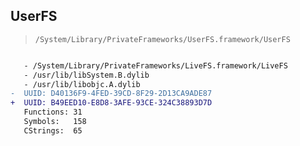 ## UserFS

> `/System/Library/PrivateFrameworks/UserFS.framework/UserFS`

```diff

   - /System/Library/PrivateFrameworks/LiveFS.framework/LiveFS
   - /usr/lib/libSystem.B.dylib
   - /usr/lib/libobjc.A.dylib
-  UUID: D40136F9-4FED-39CD-8F29-2D13CA9ADE87
+  UUID: B49EED10-E8D8-3AFE-93CE-324C38893D7D
   Functions: 31
   Symbols:   158
   CStrings:  65

```
